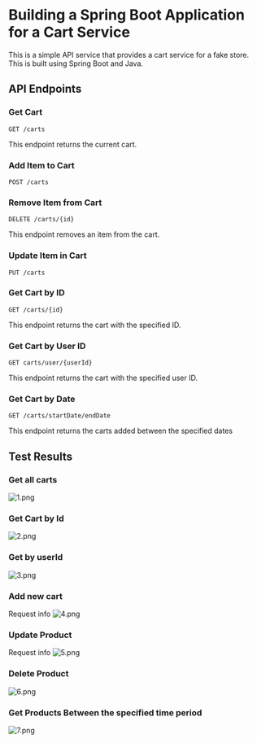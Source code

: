 # Building a Spring Boot Application for a Cart Service

This is a simple API service that provides a cart service for a fake store. This is built using Spring Boot and Java.

## API Endpoints

### Get Cart
```
GET /carts
```
This endpoint returns the current cart.

### Add Item to Cart
```
POST /carts
```
### Remove Item from Cart
```
DELETE /carts/{id}
```
This endpoint removes an item from the cart.

### Update Item in Cart
```
PUT /carts
```
### Get Cart by ID
```
GET /carts/{id}
```
This endpoint returns the cart with the specified ID.

### Get Cart by User ID
```
GET carts/user/{userId}
```
This endpoint returns the cart with the specified user ID.

### Get Cart by Date
```
GET /carts/startDate/endDate
```
This endpoint returns the carts added between the specified dates

## Test Results

### Get all carts
![1.png](1.png)

### Get Cart by Id
![2.png](2.png)

### Get by userId
![3.png](3.png)

### Add new cart
Request info
![4.png](4.png)

### Update Product
Request info
![5.png](5.png)

### Delete Product
![6.png](6.png)

### Get Products Between the specified time period
![7.png](7.png)
